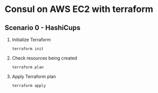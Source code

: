# Consul on AWS EC2 with terraform

## Scenario 0 - HashiCups

1. Initialize Terraform
    ```
    terraform init
    ```
2. Check resources being created
    ```
    terraform plan
    ```
3. Apply Terraform plan
    ```
    terraform apply
    ```

